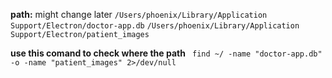 **path:** might change later
`/Users/phoenix/Library/Application Support/Electron/doctor-app.db`
`/Users/phoenix/Library/Application Support/Electron/patient_images`

**use this comand to check where the path**
` find ~/ -name "doctor-app.db" -o -name "patient_images" 2>/dev/null`

